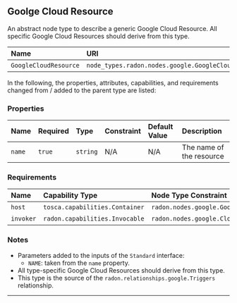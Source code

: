 ## Goolge Cloud Resource

An abstract node type to describe a generic Google Cloud Resource. All specific Google Cloud Resources should derive from this type.

| Name | URI | Version | Derived From |
|:---- |:--- |:------- |:------------ |
| `GoogleCloudResource` | `node_types.radon.nodes.google.GoogleCloudResource` | 1.0.0 | `tosca.nodes.SoftwareComponent` |

In the following, the properties, attributes, capabilities, and requirements changed from / added to the parent type are listed:

### Properties

| Name | Required | Type | Constraint | Default Value | Description |
|:---- |:-------- |:---- |:---------- |:------------- |:----------- |
|`name`|`true`|`string`|N/A|N/A| The name of the resource |


### Requirements

| Name | Capability Type | Node Type Constraint | Relationship Type | Occurrences |
|:---- |:--------------- |:-------------------- |:----------------- |:------------|
| `host` | `tosca.capabilities.Container` | `radon.nodes.google.GoogleCloudPlatform` | `HostedOn` | [1,1] |
| `invoker` | `radon.capabilities.Invocable` | `radon.nodes.google.CloudFunctio` | `radon.relationships.google.Triggers` | [0,UNBOUNDED] |

### Notes

* Parameters added to the inputs of the `Standard` interface:
  * `NAME`: taken from the `name` property.
* All type-specific Google Cloud Resources should derive from this type.
* This type is the source of the `radon.relationships.google.Triggers` relationship.

---